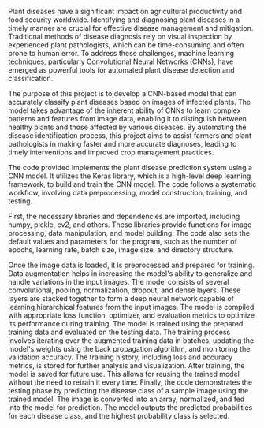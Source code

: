 Plant diseases have a significant impact on agricultural productivity and food security worldwide. Identifying and diagnosing plant diseases in a timely manner are crucial for effective disease management and mitigation. Traditional methods of disease diagnosis rely on visual inspection by experienced plant pathologists, which can be time-consuming and often prone to human error. To address these challenges, machine learning techniques, particularly Convolutional Neural Networks (CNNs), have emerged as powerful tools for automated plant disease detection and classification.

The purpose of this project is to develop a CNN-based model that can accurately classify plant diseases based on images of infected plants. The model takes advantage of the inherent ability of CNNs to learn complex patterns and features from image data, enabling it to distinguish between healthy plants and those affected by various diseases. By automating the disease identification process, this project aims to assist farmers and plant pathologists in making faster and more accurate diagnoses, leading to timely interventions and improved crop management practices.

The code provided implements the plant disease prediction system using a CNN model. It utilizes the Keras library, which is a high-level deep learning framework, to build and train the CNN model. The code follows a systematic workflow, involving data preprocessing, model construction, training, and testing.

First, the necessary libraries and dependencies are imported, including numpy, pickle, cv2, and others. These libraries provide functions for image processing, data manipulation, and model building. The code also sets the default values and parameters for the program, such as the number of epochs, learning rate, batch size, image size, and directory structure.

Once the image data is loaded, it is preprocessed and prepared for training. Data augmentation helps in increasing the model's ability to generalize and handle variations in the input images. The model consists of several convolutional, pooling, normalization, dropout, and dense layers. These layers are stacked together to form a deep neural network capable of learning hierarchical features from the input images. The model is compiled with appropriate loss function, optimizer, and evaluation metrics to optimize its performance during training.
The model is trained using the prepared training data and evaluated on the testing data. The training process involves iterating over the augmented training data in batches, updating the model's weights using the back propagation algorithm, and monitoring the validation accuracy. The training history, including loss and accuracy metrics, is stored for further analysis and visualization.
After training, the model is saved for future use. This allows for reusing the trained model without the need to retrain it every time. Finally, the code demonstrates the testing phase by predicting the disease class of a sample image using the trained model. The image is converted into an array, normalized, and fed into the model for prediction. The model outputs the predicted probabilities for each disease class, and the highest probability class is selected.
